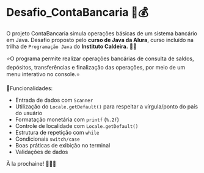 # Desafio_ContaBancaria 💸💰

O projeto ContaBancaria simula operações básicas de um sistema bancário em Java. Desafio proposto pelo **curso de Java da Alura**, curso incluído na trilha de `Programação Java` do **Instituto Caldeira.** 👩‍🏫

⭐O programa permite realizar operações bancárias de consulta de saldos, depósitos, transferências e finalização das operações, por meio de um menu interativo no console.⭐

🫸Funcionalidades: 

- Entrada de dados com `Scanner`
- Utilização do `Locale.getDefault()` para respeitar a vírgula/ponto do país do usuário
- Formatação monetária com `printf` (`%.2f`)
- Controle de localidade com `Locale.getDefault()`
- Estrutura de repetição com `while`
- Condicionais `switch/case`
- Boas práticas de exibição no terminal 
- Validações de dados 

À la prochaine! 🩷👩‍💻
